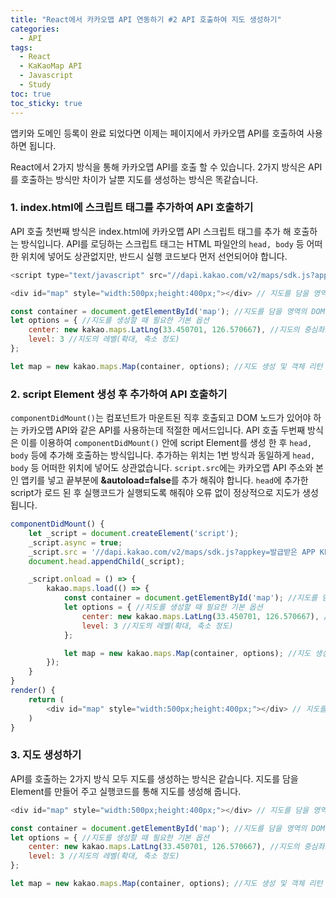 ```yaml
---
title: "React에서 카카오맵 API 연동하기 #2 API 호출하여 지도 생성하기"
categories:
  - API
tags:
  - React
  - KaKaoMap API
  - Javascript
  - Study
toc: true
toc_sticky: true
---
```


앱키와 도메인 등록이 완료 되었다면 이제는 페이지에서 카카오맵 API를 호출하여 사용하면 됩니다.

React에서 2가지 방식을 통해 카카오맵 API를 호출 할 수 있습니다. 2가지 방식은 API를 호출하는 방식만 차이가 날뿐 지도를 생성하는 방식은 똑같습니다.

### 1. index.html에 스크립트 태그를 추가하여 API 호출하기
API 호출 첫번째 방식은 index.html에 카카오맵 API 스크립트 태그를 추가 해 호출하는 방식입니다.
API를 로딩하는 스크립트 태그는 HTML 파일안의 <code>head, body</code> 등 어떠한 위치에 넣어도 상관없지만, 반드시 실행 코드보다 먼저 선언되어야 합니다.

```javascript
<script type="text/javascript" src="//dapi.kakao.com/v2/maps/sdk.js?appkey=발급받은 APP KEY를 넣으시면 됩니다."></script>

<div id="map" style="width:500px;height:400px;"></div> // 지도를 담을 영역

const container = document.getElementById('map'); //지도를 담을 영역의 DOM 레퍼런스
let options = { //지도를 생성할 때 필요한 기본 옵션
	center: new kakao.maps.LatLng(33.450701, 126.570667), //지도의 중심좌표.
	level: 3 //지도의 레벨(확대, 축소 정도)
};

let map = new kakao.maps.Map(container, options); //지도 생성 및 객체 리턴
```

### 2. script Element 생성 후 추가하여 API 호출하기
<code>componentDidMount()</code>는 컴포넌트가 마운트된 직후 호출되고 DOM 노드가 있어야 하는 카카오맵 API와 같은 API를 사용하는데 적절한 메서드입니다.
API 호출 두번째 방식은 이를 이용하여 <code>componentDidMount()</code> 안에 script Element를 생성 한 후 <code>head, body</code> 등에 추가해 호출하는 방식입니다.
추가하는 위치는 1번 방식과 동일하게 <code>head, body</code> 등 어떠한 위치에 넣어도 상관없습니다.
<code>script.src</code>에는 카카오맵 API 주소와 본인 앱키를 넣고 끝부분에 **&autoload=false**를 추가 해줘야 합니다.
<code>head</code>에 추가한 script가 로드 된 후 실행코드가 실행되도록 해줘야 오류 없이 정상적으로 지도가 생성됩니다.

```javascript
componentDidMount() {
    let _script = document.createElement('script');
    _script.async = true;
    _script.src = '//dapi.kakao.com/v2/maps/sdk.js?appkey=발급받은 APP KEY를 넣으시면 됩니다.&autoload=false';
    document.head.appendChild(_script);

    _script.onload = () => {
        kakao.maps.load(() => {
            const container = document.getElementById('map'); //지도를 담을 영역의 DOM 레퍼런스
            let options = { //지도를 생성할 때 필요한 기본 옵션
                center: new kakao.maps.LatLng(33.450701, 126.570667), //지도의 중심좌표.
                level: 3 //지도의 레벨(확대, 축소 정도)
            };

            let map = new kakao.maps.Map(container, options); //지도 생성 및 객체 리턴
        });
    }
}
render() {
    return (
        <div id="map" style="width:500px;height:400px;"></div> // 지도를 담을 영역
    )
}
```

### 3. 지도 생성하기
API를 호출하는 2가지 방식 모두 지도를 생성하는 방식은 같습니다. 지도를 담을 Element를 만들어 주고 실행코드를 통해 지도를 생성해 줍니다.

```javascript
<div id="map" style="width:500px;height:400px;"></div> // 지도를 담을 영역

const container = document.getElementById('map'); //지도를 담을 영역의 DOM 레퍼런스
let options = { //지도를 생성할 때 필요한 기본 옵션
	center: new kakao.maps.LatLng(33.450701, 126.570667), //지도의 중심좌표.
	level: 3 //지도의 레벨(확대, 축소 정도)
};

let map = new kakao.maps.Map(container, options); //지도 생성 및 객체 리턴
```